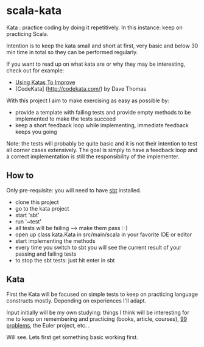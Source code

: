 scala-kata
==========

Kata : practice coding by doing it repetitively. In this instance: keep on practicing Scala.

Intention is to keep the kata small and short at first, very basic and below 30 min time in total so they can be performed regularly.


If you want to read up on what kata are or why they may be interesting, check out for example:
  * [Using Katas To Improve](http://blog.8thlight.com/chong-kim/2013/09/26/using-katas-to-improve.html)
  * [CodeKata] (http://codekata.com/) by Dave Thomas

With this project I aim to make exercising as easy as possible by:
  * provide a template with failing tests and provide empty methods to be implemented to make the tests succeed
  * keep a short feedback loop while implementing, immediate feedback keeps you going

Note: the tests will probably be quite basic and it is not their intention to test all corner cases extensively. The goal is simply to have a feedback loop and a correct implementation is still the responsibility of  the implementer.

How to
------
Only pre-requisite: you will need to have [sbt](http://www.scala-sbt.org/) installed.

  * clone this project
  * go to the kata project
  * start 'sbt'
  * run '~test'
  * all tests will be failing --> make them pass :-)
  * open up class kata.Kata in src/main/scala in your favorite IDE or editor
  * start implementing the methods
  * every time you switch to sbt you will see the current result of your passing and failing tests
  * to stop the sbt tests: just hit enter in sbt

Kata
-----------

First the Kata will be focused on simple tests to keep on practicing language constructs mostly. Depending on experiences I'll adapt.

Input initially will be my own studying: things I think will be interesting for me to keep on remembering and practicing (books, article, courses), [99 problems](http://aperiodic.net/phil/scala/s-99/), the Euler project, etc. .

Will see. Lets first get something basic working first.


